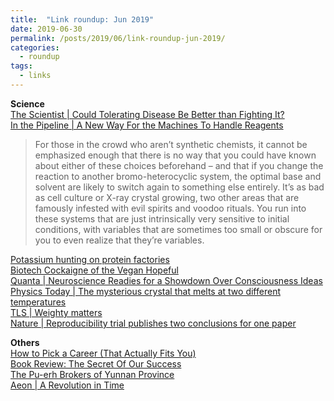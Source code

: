 ```yaml
---
title:  "Link roundup: Jun 2019"
date: 2019-06-30
permalink: /posts/2019/06/link-roundup-jun-2019/
categories: 
  - roundup
tags:
  - links
---
```

  
**Science**  
[The Scientist \| Could Tolerating Disease Be Better than Fighting It?](https://www.the-scientist.com/features/could-tolerating-disease-be-better-than-fighting-it--65864)  
[In the Pipeline \| A New Way For the Machines To Handle Reagents](https://blogs.sciencemag.org/pipeline/archives/2019/06/07/a-new-way-for-the-machines-to-handle-reagents)  
>For those in the crowd who aren’t synthetic chemists, it cannot be emphasized enough that there is no way that you could have known about either of these choices beforehand – and that if you change the reaction to another bromo-heterocyclic system, the optimal base and solvent are likely to switch again to something else entirely. It’s as bad as cell culture or X-ray crystal growing, two other areas that are famously infested with evil spirits and voodoo rituals. You run into these systems that are just intrinsically very sensitive to initial conditions, with variables that are sometimes too small or obscure for you to even realize that they’re variables.  
  
[Potassium hunting on protein factories](https://phys.org/news/2019-06-potassium-protein-factories.html)  
[Biotech Cockaigne of the Vegan Hopeful](https://hedgehogreview.com/issues/animals-and-us/articles/biotech-cockaigne-of-the-vegan-hopeful)  
[Quanta \| Neuroscience Readies for a Showdown Over Consciousness Ideas](https://www.quantamagazine.org/neuroscience-readies-for-a-showdown-over-consciousness-ideas-20190306/)  
[Physics Today \| The mysterious crystal that melts at two different temperatures](https://physicstoday.scitation.org/do/10.1063/PT.6.1.20190606a/full/)  
[TLS \| Weighty matters](https://www.the-tls.co.uk/articles/public/weighty-matters-fat-obesity/)  
[Nature \| Reproducibility trial publishes two conclusions﻿ for one paper](https://www.nature.com/articles/d41586-019-01751-0)
  
**Others**  
[How to Pick a Career (That Actually Fits You)](https://getpocket.com/explore/item/how-to-pick-a-career-that-actually-fits-you)  
[Book Review: The Secret Of Our Success](https://slatestarcodex.com/2019/06/04/book-review-the-secret-of-our-success/)  
[The Pu-erh Brokers of Yunnan Province](https://getpocket.com/explore/item/the-pu-erh-brokers-of-yunnan-province)  
[Aeon \| A Revolution in Time](https://aeon.co/essays/when-time-became-regular-and-universal-it-changed-history)  
